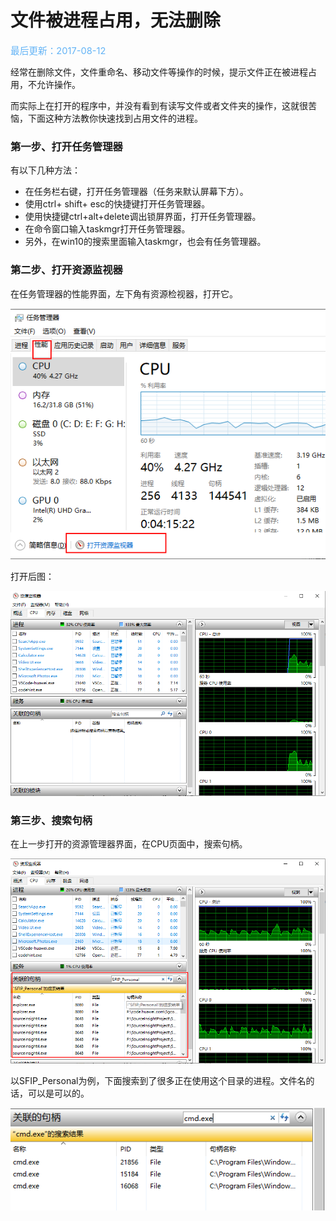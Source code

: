 # 文件被进程占用，无法删除

<span style="color:rgb(100,180,246);font-size:11pt">最后更新：2017-08-12</span>

经常在删除文件，文件重命名、移动文件等操作的时候，提示文件正在被进程占用，不允许操作。

而实际上在打开的程序中，并没有看到有读写文件或者文件夹的操作，这就很苦恼，下面这种方法教你快速找到占用文件的进程。


### 第一步、打开任务管理器

有以下几种方法：

- 在任务栏右键，打开任务管理器（任务来默认屏幕下方）。
- 使用ctrl+ shift+ esc的快捷键打开任务管理器。
- 使用快捷键ctrl+alt+delete调出锁屏界面，打开任务管理器。
- 在命令窗口输入taskmgr打开任务管理器。
- 另外，在win10的搜索里面输入taskmgr，也会有任务管理器。


### 第二步、打开资源监视器

在任务管理器的性能界面，左下角有资源检视器，打开它。

![](images/1670221435692_image.png)

打开后图：

![](images/1670221474576_image.png)


### 第三步、搜索句柄

在上一步打开的资源管理器界面，在CPU页面中，搜索句柄。

![](images/1670221573332_image.png)


以SFIP_Personal为例，下面搜索到了很多正在使用这个目录的进程。文件名的话，可以是可以的。

![](images/1670221708606_image.png)